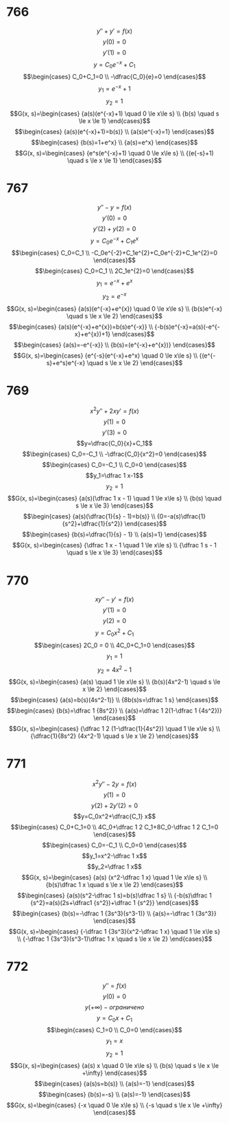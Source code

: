 # 766
$$y''+y'=f(x)$$
$$y(0)=0$$
$$y'(1)=0$$
$$y=C_0e^{-x}+C_1$$
$$\begin{cases}
C_0+C_1=0  \\
-\dfrac{C_0}{e}=0
\end{cases}$$
$$y_1=e^{-x}+1$$
$$y_2=1$$
$$G(x, s)=\begin{cases}
{a(s)(e^{-x}+1) \quad 0 \le x\le s} \\
{b(s) \quad s \le x \le 1}
\end{cases}$$
$$\begin{cases}
{a(s)(e^{-x}+1)=b(s)} \\
{a(s)e^{-x}=1}
\end{cases}$$
$$\begin{cases}
{b(s)=1+e^x} \\
{a(s)=e^x}
\end{cases}$$
$$G(x, s)=\begin{cases}
{e^s(e^{-x}+1) \quad 0 \le x\le s} \\
{(e{-s}+1) \quad s \le x \le 1}
\end{cases}$$
# 767
$$y''-y=f(x)$$
$$y'(0)=0$$
$$y'(2)+y(2)=0$$
$$y=C_0e^{-x}+C_1e^{x}$$
$$\begin{cases}
C_0=C_1  \\
-C_0e^{-2}+C_1e^{2}+C_0e^{-2}+C_1e^{2}=0
\end{cases}$$
$$\begin{cases}
C_0=C_1  \\
2C_1e^{2}=0
\end{cases}$$
$$y_1=e^{-x}+e^x$$
$$y_2=e^{-x}$$
$$G(x, s)=\begin{cases}
{a(s)(e^{-x}+e^{x}) \quad 0 \le x\le s} \\
{b(s)e^{-x} \quad s \le x \le 2}
\end{cases}$$
$$\begin{cases}
{a(s)(e^{-x}+e^{x})=b(s)e^{-x}} \\
{-b(s)e^{-x}=a(s)(-e^{-x}+e^{x})+1}
\end{cases}$$
$$\begin{cases}
{a(s)=-e^{-x}} \\
{b(s)=(e^{-x}+e^{x})}
\end{cases}$$
$$G(x, s)=\begin{cases}
{e^{-s}(e^{-x}+e^x) \quad 0 \le x\le s} \\
{(e^{-s}+e^s)e^{-x} \quad s \le x \le 2}
\end{cases}$$
# 769

$$x^2y''+2xy'=f(x)$$
$$y(1)=0$$
$$y'(3)=0$$
$$y=\dfrac{C_0}{x}+C_1$$
$$\begin{cases}
C_0=-C_1  \\
-\dfrac{C_0}{x^2}=0
\end{cases}$$
$$\begin{cases}
C_0=-C_1  \\
C_0=0
\end{cases}$$
$$y_1=\dfrac 1 x-1$$
$$y_2=1$$
$$G(x, s)=\begin{cases}
{a(s)(\dfrac 1 x - 1) \quad 1 \le x\le s} \\
{b(s) \quad s \le x \le 3}
\end{cases}$$
$$\begin{cases}
{a(s)(\dfrac{1}{s} - 1)=b(s)} \\
{0=-a(s)\dfrac{1}{s^2}+\dfrac{1}{s^2}}
\end{cases}$$
$$\begin{cases}
{b(s)=\dfrac{1}{s} - 1} \\
{a(s)=1}
\end{cases}$$
$$G(x, s)=\begin{cases}
{\dfrac 1 x - 1 \quad 1 \le x\le s} \\
{\dfrac 1 s - 1 \quad s \le x \le 3}
\end{cases}$$
# 770

$$xy''-y'=f(x)$$
$$y'(1)=0$$
$$y(2)=0$$
$$y=C_0x^2+C_1$$
$$\begin{cases}
2C_0 = 0 \\
4C_0+C_1=0
\end{cases}$$
$$y_1=1$$
$$y_2=4x^2-1$$
$$G(x, s)=\begin{cases}
{a(s) \quad 1 \le x\le s} \\
{b(s)(4x^2-1) \quad s \le x \le 2}
\end{cases}$$
$$\begin{cases}
{a(s)=b(s)(4s^2-1)} \\
{8b(s)s=\dfrac 1 s}
\end{cases}$$
$$\begin{cases}
{b(s)=\dfrac 1 {8s^2}} \\
{a(s)=\dfrac 1 2(1-\dfrac 1 {4s^2})}
\end{cases}$$
$$G(x, s)=\begin{cases}
{\dfrac 1 2 (1-\dfrac{1}{4s^2}) \quad 1 \le x\le s} \\
{\dfrac{1}{8s^2} (4x^2-1) \quad s \le x \le 2}
\end{cases}$$
# 771
$$x^2y''-2y=f(x)$$
$$y(1)=0$$
$$y(2)+2y'(2)=0$$
$$y=C_0x^2+\dfrac{C_1} x$$
$$\begin{cases}
C_0+C_1=0 \\
4C_0+\dfrac 1 2 C_1+8C_0-\dfrac 1 2 C_1=0
\end{cases}$$
$$\begin{cases}
C_0=-C_1 \\
C_0=0
\end{cases}$$
$$y_1=x^2-\dfrac 1 x$$
$$y_2=\dfrac 1 x$$
$$G(x, s)=\begin{cases}
{a(s) (x^2-\dfrac 1 x) \quad 1 \le x\le s} \\
{b(s)\dfrac 1 x \quad s \le x \le 2}
\end{cases}$$
$$\begin{cases}
{a(s)(s^2-\dfrac 1 s)=b(s)\dfrac 1 s} \\
{-b(s)\dfrac 1 {s^2}=a(s)(2s+\dfrac1 {s^2})+\dfrac 1 {s^2}}
\end{cases}$$
$$\begin{cases}
{b(s)=-\dfrac 1 {3s^3}(s^3-1)} \\
{a(s)=-\dfrac 1 {3s^3}}
\end{cases}$$
$$G(x, s)=\begin{cases}
{-\dfrac 1 {3s^3}(x^2-\dfrac 1 x) \quad 1 \le x\le s} \\
{-\dfrac 1 {3s^3}(s^3-1)\dfrac 1 x \quad s \le x \le 2}
\end{cases}$$
# 772
$$y''=f(x)$$
$$y(0)=0$$
$$y(+\infty)- ограничено$$
$$y=C_0x+C_1$$
$$\begin{cases}
C_1=0 \\
C_0=0
\end{cases}$$
$$y_1=x$$
$$y_2=1$$
$$G(x, s)=\begin{cases}
{a(s) x \quad 0 \le x\le s} \\
{b(s) \quad s \le x \le +\infty}
\end{cases}$$
$$\begin{cases}
{a(s)s=b(s)} \\
{a(s)=-1}
\end{cases}$$
$$\begin{cases}
{b(s)=-s} \\
{a(s)=-1}
\end{cases}$$
$$G(x, s)=\begin{cases}
{-x \quad 0 \le x\le s} \\
{-s \quad s \le x \le +\infty}
\end{cases}$$